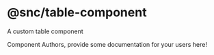 @snc/table-component
===============================================
A custom table component

Component Authors, provide some documentation for your users here!